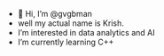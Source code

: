 - 👋 Hi, I’m @gvgbman
-  well my actual name is Krish.
-  I’m interested in data analytics and AI
-  I’m currently learning C++


<!---
gvgbman/gvgbman is a ✨ special ✨ repository because its `README.md` (this file) appears on your GitHub profile.
You can click the Preview link to take a look at your changes.
--->
